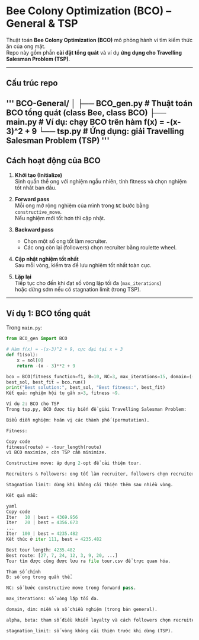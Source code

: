 # Bee Colony Optimization (BCO) – General & TSP

Thuật toán **Bee Colony Optimization (BCO)** mô phỏng hành vi tìm kiếm thức ăn của ong mật.  
Repo này gồm phần **cài đặt tổng quát** và ví dụ **ứng dụng cho Travelling Salesman Problem (TSP)**.

---

## Cấu trúc repo
'''
BCO-General/
│
├── BCO_gen.py # Thuật toán BCO tổng quát (class Bee, class BCO)
├── main.py # Ví dụ: chạy BCO trên hàm f(x) = -(x-3)^2 + 9
└── tsp.py # Ứng dụng: giải Travelling Salesman Problem (TSP)
'''
---

## Cách hoạt động của BCO

1. **Khởi tạo (Initialize)**  
   Sinh quần thể ong với nghiệm ngẫu nhiên, tính fitness và chọn nghiệm tốt nhất ban đầu.

2. **Forward pass**  
   Mỗi ong mở rộng nghiệm của mình trong `NC` bước bằng `constructive_move`.  
   Nếu nghiệm mới tốt hơn thì cập nhật.

3. **Backward pass**  
   - Chọn một số ong tốt làm recruiter.  
   - Các ong còn lại (followers) chọn recruiter bằng roulette wheel.

4. **Cập nhật nghiệm tốt nhất**  
   Sau mỗi vòng, kiểm tra để lưu nghiệm tốt nhất toàn cục.

5. **Lặp lại**  
   Tiếp tục cho đến khi đạt số vòng lặp tối đa (`max_iterations`)  
   hoặc dừng sớm nếu có stagnation limit (trong TSP).

---

## Ví dụ 1: BCO tổng quát

Trong `main.py`:

```python
from BCO_gen import BCO

# Hàm f(x) = -(x-3)^2 + 9, cực đại tại x = 3
def f1(sol):
    x = sol[0]
    return -(x - 3)**2 + 9

bco = BCO(fitness_function=f1, B=10, NC=3, max_iterations=15, domain=(-10, 10), dim=1)
best_sol, best_fit = bco.run()
print("Best solution:", best_sol, "Best fitness:", best_fit)
Kết quả: nghiệm hội tụ gần x=3, fitness ~9.

Ví dụ 2: BCO cho TSP
Trong tsp.py, BCO được tùy biến để giải Travelling Salesman Problem:

Biểu diễn nghiệm: hoán vị các thành phố (permutation).

Fitness:

Copy code
fitness(route) = -tour_length(route)
vì BCO maximize, còn TSP cần minimize.

Constructive move: áp dụng 2-opt để cải thiện tour.

Recruiters & Followers: ong tốt làm recruiter, followers chọn recruiter theo roulette wheel dựa trên (1/cost^β).

Stagnation limit: dừng khi không cải thiện thêm sau nhiều vòng.

Kết quả mẫu:

yaml
Copy code
Iter   10 | best = 4369.956
Iter   20 | best = 4356.673
...
Iter  100 | best = 4235.482
Kết thúc ở iter 111, best = 4235.482

Best tour length: 4235.482
Best route: [27, 7, 24, 12, 3, 9, 20, ...]
Tour tìm được cũng được lưu ra file tour.csv để trực quan hóa.

Tham số chính
B: số ong trong quần thể.

NC: số bước constructive move trong forward pass.

max_iterations: số vòng lặp tối đa.

domain, dim: miền và số chiều nghiệm (trong bản general).

alpha, beta: tham số điều khiển loyalty và cách followers chọn recruiter (TSP).

stagnation_limit: số vòng không cải thiện trước khi dừng (TSP).
